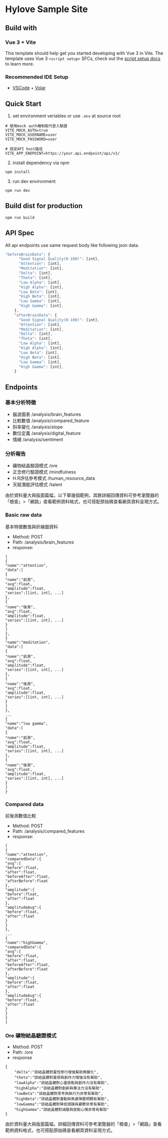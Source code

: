 # Hylove Sample Site

## Build with
### Vue 3 + Vite

This template should help get you started developing with Vue 3 in Vite. The template uses Vue 3 `<script setup>` SFCs, check out the [script setup docs](https://v3.vuejs.org/api/sfc-script-setup.html#sfc-script-setup) to learn more.

### Recommended IDE Setup

- [VSCode](https://code.visualstudio.com/) + [Volar](https://marketplace.visualstudio.com/items?itemName=johnsoncodehk.volar)

## Quick Start
1. set environment veriables or use `.env` at source root
```shell
# 使用mock auth機制取代登入驗證
VITE_MOCK_AUTH=true
VITE_MOCK_USERNAME=user
VITE_MOCK_PASSWORD=user

# 設定API host路徑
VITE_APP_ENDPOINT=https://your.api.endpoint/api/v1/
```
2. install dependency via npm
```shell
npm install
```
3. run dev environment
```shell
npm run dev
```


## Build dist for production
```shell
npm run build
```

## API Spec
All api endpoints use same request body like following json data. 
```javascript
"beforeBrainData": {
      "Good Signal Quality(0-100)": [int], 
      "Attention": [int], 
      "Meditation": [int], 
      "Delta": [int], 
      "Theta": [int], 
      "Low Alpha": [int], 
      "High Alpha": [int], 
      "Low Beta": [int], 
      "High Beta": [int], 
      "Low Gamma": [int], 
      "High Gamma": [int], 
    },
    "afterBrainData": {
      "Good Signal Quality(0-100)": [int], 
      "Attention": [int], 
      "Meditation": [int], 
      "Delta": [int], 
      "Theta": [int], 
      "Low Alpha": [int], 
      "High Alpha": [int], 
      "Low Beta": [int], 
      "High Beta": [int], 
      "Low Gamma": [int], 
      "High Gamma": [int], 
    }
```
## Endpoints
### 基本分析特徵
- 腦波圖表 /analysis/brain_features
- 比較數值 /analysis/compared_feature
- 斜率變化 /analysis/slope
- 數位定義 /analysis/digital_feature
- 情緒 /analysis/sentiment

### 分析報告
- 礦物結晶驗證模式 /ore
- 正念修行驗證模式 /mindfulness
- H.R評估參考模式 /human_resource_data
- 天賦潛能評估模式 /talent

由於資料量大與版面篇幅，以下舉幾個範例，其餘詳細回傳資料可參考瀏覽器的「檢查」>「網路」查看範例資料格式，也可搭配原始碼查看網頁資料呈現方式。

### Basic raw data
基本特徵數值與折線圖資料
- Method: POST
- Path: /analysis/brain_features
- response:
```
[
{
"name":"attention",
"data":[
{
"name":"前測",
"avg":float,
"amplitude":float,
"series":[[int, int], ...]
},
{
"name":"後測",
"avg":float,
"amplitude":float,
"series":[[int, int], ...]
}
]
},
{
"name":"meditation",
"data":[
{
"name":"前測",
"avg":float,
"amplitude":float,
"series":[[int, int], ...]
},
{
"name":"後測",
"avg":float,
"amplitude":float,
"series":[[int, int], ...]
}
]
},
...
{
"name":"low gamma",
"data":[
{
"name":"前測",
"avg":float,
"amplitude":float,
"series":[[int, int], ...]
},
{
"name":"後測",
"avg":float,
"amplitude":float,
"series":[[int, int], ...]
}
]
}
```
### Compared data
前後測數值比較
- Method: POST
- Path: /analysis/compared_features
- response:
```
[
{
"name":"attention",
"comparedData":{
"avg":{
"before":float,
"after":float,
"beforeAfter":float,
"afterBefore":float
},
"amplitude":{
"before":float,
"after":float
},
"amplitudeAvg":{
"before":float,
"after":float
}
}
},
...
{
"name":"highGamma",
"comparedData":{
"avg":{
"before":float,
"after":float,
"beforeAfter":float,
"afterBefore":float
},
"amplitude":{
"before":float,
"after":float
},
"amplitudeAvg":{
"before":float,
"after":float
}
}
}
]
```
### Ore 礦物結晶驗證模式
- Method: POST
- Path: /ore
- response
```
{
    "delta":"該結晶體對靈性修行增強幫助無變化",
    "theta":"該結晶體對靈感與創作力增強沒有幫助",
    "lowAlpha":"該結晶體對心靈放鬆與創作力沒有幫助",
    "highAlpha":"該結晶體對創新與專注力沒有幫助",
    "lowBeta":"該結晶體對思考與執行力非常有幫助",
    "highBeta":"該結晶體對激動與焦慮降壓明顯有幫助",
    "lowGamma":"該結晶體對降低煩躁與憂鬱非常有幫助",
    "highGamma":"該結晶體對減壓與放鬆心情非常有幫助"
}
```
由於資料量大與版面篇幅，詳細回傳資料可參考瀏覽器的「檢查」>「網路」查看範例資料格式，也可搭配原始碼查看網頁資料呈現方式。
